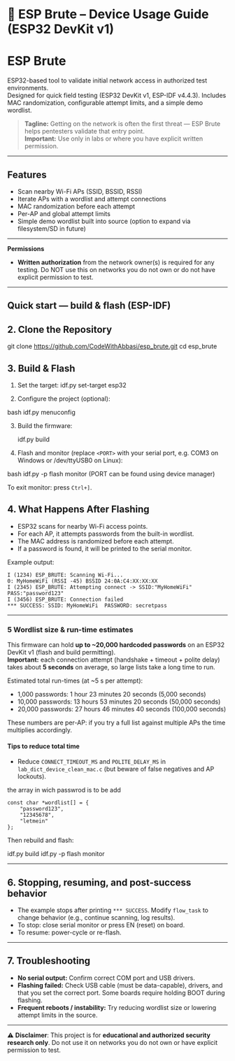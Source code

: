 
# 📖 ESP Brute – Device Usage Guide (ESP32 DevKit v1)


# ESP Brute

ESP32-based tool to validate initial network access in authorized test environments.  
Designed for quick field testing (ESP32 DevKit v1, ESP-IDF v4.4.3). Includes MAC randomization, configurable attempt limits, and a simple demo wordlist.

> **Tagline:** Getting on the network is often the first threat — ESP Brute helps pentesters validate that entry point.  
> **Important:** Use only in labs or where you have explicit written permission.

---

## Features
- Scan nearby Wi-Fi APs (SSID, BSSID, RSSI)
- Iterate APs with a wordlist and attempt connections
- MAC randomization before each attempt
- Per-AP and global attempt limits
- Simple demo wordlist built into source (option to expand via filesystem/SD in future)

---

**Permissions**
- **Written authorization** from the network owner(s) is required for any testing. Do NOT use this on networks you do not own or do not have explicit permission to test.

---

## Quick start — build & flash (ESP-IDF)

## 2. Clone the Repository
git clone https://github.com/CodeWithAbbasi/esp_brute.git
cd esp_brute
## 3. Build & Flash

1. Set the target:
   idf.py set-target esp32
   
2. Configure the project (optional):

  bash
   idf.py menuconfig

3. Build the firmware:


   idf.py build
  
4. Flash and monitor (replace `<PORT>` with your serial port, e.g. COM3 on Windows or /dev/ttyUSB0 on Linux):

  bash
   idf.py -p <PORT> flash monitor (PORT can be found using device manager)
 

To exit monitor: press `Ctrl+]`.


## 4. What Happens After Flashing

* ESP32 scans for nearby Wi-Fi access points.
* For each AP, it attempts passwords from the built-in wordlist.
* The MAC address is randomized before each attempt.
* If a password is found, it will be printed to the serial monitor.

Example output:

```
I (1234) ESP_BRUTE: Scanning Wi-Fi...
0: MyHomeWiFi (RSSI -45) BSSID 24:0A:C4:XX:XX:XX
I (2345) ESP_BRUTE: Attempting connect -> SSID:"MyHomeWiFi" PASS:"password123"
I (3456) ESP_BRUTE: Connection failed
*** SUCCESS: SSID: MyHomeWiFi  PASSWORD: secretpass
```

---

### 5 Wordlist size & run-time estimates

This firmware can hold **up to ~20,000 hardcoded passwords** on an ESP32 DevKit v1 (flash and build permitting).  
**Important:** each connection attempt (handshake + timeout + polite delay) takes about **5 seconds** on average, so large lists take a long time to run.

Estimated total run-times (at ~5 s per attempt):
- 1,000 passwords: 1 hour 23 minutes 20 seconds (5,000 seconds)  
- 10,000 passwords: 13 hours 53 minutes 20 seconds (50,000 seconds)  
- 20,000 passwords: 27 hours 46 minutes 40 seconds (100,000 seconds)

These numbers are per-AP: if you try a full list against multiple APs the time multiplies accordingly.

#### Tips to reduce total time
- Reduce `CONNECT_TIMEOUT_MS` and `POLITE_DELAY_MS` in `lab_dict_device_clean_mac.c` (but beware of false negatives and AP lockouts).  

the array in wich passwrod is to be  add 
```
const char *wordlist[] = {
    "password123",
    "12345678",
    "letmein"
};

```

Then rebuild and flash:

idf.py build
idf.py -p <PORT> flash monitor


---

## 6. Stopping, resuming, and post-success behavior

* The example stops after printing `*** SUCCESS`. Modify `flow_task` to change behavior (e.g., continue scanning, log results).
* To stop: close serial monitor or press EN (reset) on board.
* To resume: power-cycle or re-flash.

---

## 7. Troubleshooting

* **No serial output:** Confirm correct COM port and USB drivers.
* **Flashing failed:** Check USB cable (must be data-capable), drivers, and that you set the correct port. Some boards require holding BOOT during flashing.
* **Frequent reboots / instability:** Try reducing wordlist size or lowering attempt limits in the source.

---

⚠️ **Disclaimer**: This project is for **educational and authorized security research only**. Do not use it on networks you do not own or have explicit permission to test.

```
